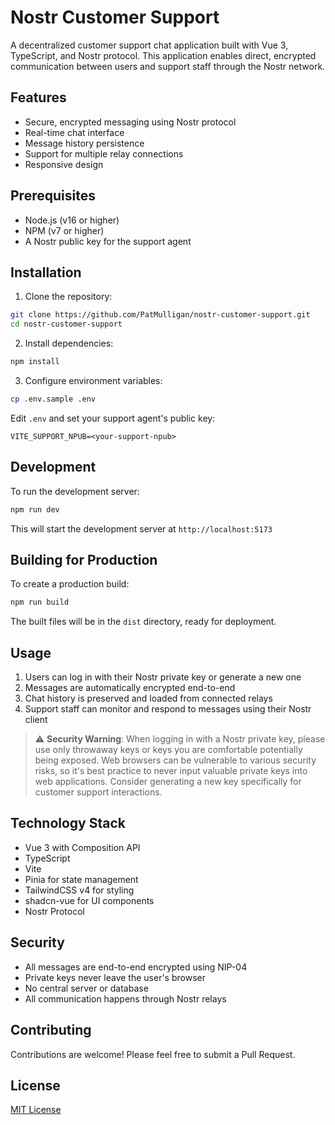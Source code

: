 # Nostr Customer Support

A decentralized customer support chat application built with Vue 3, TypeScript, and Nostr protocol. This application enables direct, encrypted communication between users and support staff through the Nostr network.

## Features

- Secure, encrypted messaging using Nostr protocol
- Real-time chat interface
- Message history persistence
- Support for multiple relay connections
- Responsive design

## Prerequisites

- Node.js (v16 or higher)
- NPM (v7 or higher)
- A Nostr public key for the support agent

## Installation

1. Clone the repository:
```bash
git clone https://github.com/PatMulligan/nostr-customer-support.git
cd nostr-customer-support
```

2. Install dependencies:
```bash
npm install
```

3. Configure environment variables:
```bash
cp .env.sample .env
```

Edit `.env` and set your support agent's public key:
```
VITE_SUPPORT_NPUB=<your-support-npub>
```

## Development

To run the development server:
```bash
npm run dev
```

This will start the development server at `http://localhost:5173`

## Building for Production

To create a production build:
```bash
npm run build
```

The built files will be in the `dist` directory, ready for deployment.

## Usage

1. Users can log in with their Nostr private key or generate a new one
2. Messages are automatically encrypted end-to-end
3. Chat history is preserved and loaded from connected relays
4. Support staff can monitor and respond to messages using their Nostr client

> ⚠️ **Security Warning**: When logging in with a Nostr private key, please use only throwaway keys or keys you are comfortable potentially being exposed. Web browsers can be vulnerable to various security risks, so it's best practice to never input valuable private keys into web applications. Consider generating a new key specifically for customer support interactions.

## Technology Stack

- Vue 3 with Composition API
- TypeScript
- Vite
- Pinia for state management
- TailwindCSS v4 for styling
- shadcn-vue for UI components
- Nostr Protocol

## Security

- All messages are end-to-end encrypted using NIP-04
- Private keys never leave the user's browser
- No central server or database
- All communication happens through Nostr relays

## Contributing

Contributions are welcome! Please feel free to submit a Pull Request.

## License

[MIT License](LICENSE)
